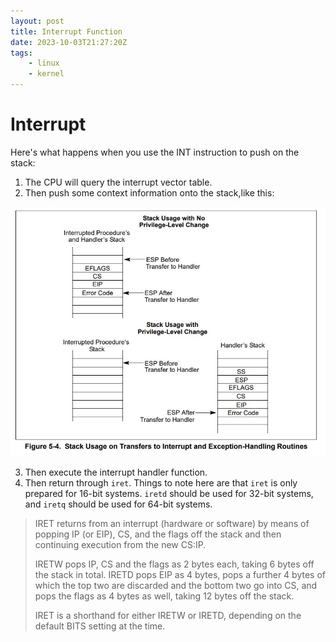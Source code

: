 ```yaml
---
layout: post
title: Interrupt Function
date: 2023-10-03T21:27:20Z
tags:
    - linux
    - kernel
---
```


# Interrupt

Here's what happens when you use the INT instruction to push on the stack:

1. The CPU will query the interrupt vector table.
2. Then push some context information onto the stack,like this:

![](stack_use.jpg)

3. Then execute the interrupt handler function.
4. Then return through `iret`. Things to note here are that `iret` is only prepared for 16-bit systems. `iretd` should be used for 32-bit systems, and `iretq` should be used for 64-bit systems.

> IRET returns from an interrupt (hardware or software) by means of popping IP (or EIP), CS, and the flags off the stack and then continuing execution from the new CS:IP.
>
> IRETW pops IP, CS and the flags as 2 bytes each, taking 6 bytes off the stack in total. IRETD pops EIP as 4 bytes, pops a further 4 bytes of which the top two are discarded and the bottom two go into CS, and pops the flags as 4 bytes as well, taking 12 bytes off the stack.
>
> IRET is a shorthand for either IRETW or IRETD, depending on the default BITS setting at the time.
